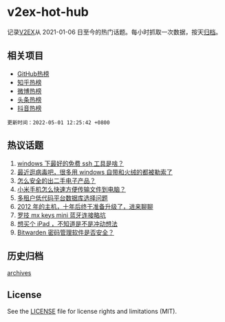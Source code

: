 # v2ex-hot-hub

 记录[V2EX](https://www.v2ex.com/)从 2021-01-06 日至今的热门话题。每小时抓取一次数据，按天[归档](archives)。
 
 ## 相关项目

- [GitHub热榜](https://github.com/snaildev/github-hot-hub)
- [知乎热榜](https://github.com/snaildev/zhihu-hot-hub)
- [微博热榜](https://github.com/snaildev/weibo-hot-hub)
- [头条热榜](https://github.com/snaildev/toutiao-hot-hub)
- [抖音热榜](https://github.com/snaildev/douyin-hot-hub)


 `更新时间：2022-05-01 12:25:42 +0800`

## 热议话题

1. [windows 下最好的免费 ssh 工具是啥？](https://www.v2ex.com/t/850220)
1. [最近逛病毒吧，很多用 windows 自带和火绒的都被勒索了](https://www.v2ex.com/t/850215)
1. [怎么安全的出二手电子产品？](https://www.v2ex.com/t/850203)
1. [小米手机怎么快速方便传输文件到电脑？](https://www.v2ex.com/t/850221)
1. [多租户低代码平台数据库选择问题](https://www.v2ex.com/t/850237)
1. [2012 年的主机，十年后终于准备升级了，进来聊聊](https://www.v2ex.com/t/850250)
1. [罗技 mx keys mini 蓝牙连接略坑](https://www.v2ex.com/t/850212)
1. [想买个 iPad ，不知道是不是冲动想法](https://www.v2ex.com/t/850278)
1. [Bitwarden 密码管理软件是否安全？](https://www.v2ex.com/t/850294)

## 历史归档

[archives](archives)

## License

See the [LICENSE](LICENSE) file for license rights and limitations (MIT).
